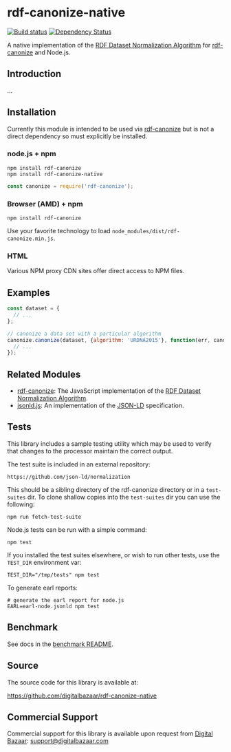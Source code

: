 # rdf-canonize-native

[![Build status](https://img.shields.io/travis/digitalbazaar/rdf-canonize-native.svg)](https://travis-ci.org/digitalbazaar/rdf-canonize-native)
[![Dependency Status](https://img.shields.io/david/digitalbazaar/rdf-canonize-native.svg)](https://david-dm.org/digitalbazaar/rdf-canonize-native)

A native implementation of the [RDF Dataset Normalization Algorithm][] for
[rdf-canonize][] and Node.js.

Introduction
------------

...

Installation
------------

Currently this module is intended to be used via [rdf-canonize][] but is not a
direct dependency so must explicitly be installed.

### node.js + npm

```
npm install rdf-canonize
npm install rdf-canonize-native
```

```js
const canonize = require('rdf-canonize');
```

### Browser (AMD) + npm

```
npm install rdf-canonize
```

Use your favorite technology to load `node_modules/dist/rdf-canonize.min.js`.

### HTML

Various NPM proxy CDN sites offer direct access to NPM files.

Examples
--------

```js
const dataset = {
  // ...
};

// canonize a data set with a particular algorithm
canonize.canonize(dataset, {algorithm: 'URDNA2015'}, function(err, canonical) {
  // ...
});
```

Related Modules
---------------

* [rdf-canonize][]: The JavaScript implementation of the [RDF Dataset
  Normalization Algorithm][].
* [jsonld.js][]: An implementation of the [JSON-LD][] specification.

Tests
-----

This library includes a sample testing utility which may be used to verify
that changes to the processor maintain the correct output.

The test suite is included in an external repository:

    https://github.com/json-ld/normalization

This should be a sibling directory of the rdf-canonize directory or in a
`test-suites` dir. To clone shallow copies into the `test-suites` dir you can
use the following:

    npm run fetch-test-suite

Node.js tests can be run with a simple command:

    npm test

If you installed the test suites elsewhere, or wish to run other tests, use
the `TEST_DIR` environment var:

    TEST_DIR="/tmp/tests" npm test

To generate earl reports:

    # generate the earl report for node.js
    EARL=earl-node.jsonld npm test

Benchmark
---------

See docs in the [benchmark README](./benchmark/README.md).

Source
------

The source code for this library is available at:

https://github.com/digitalbazaar/rdf-canonize-native

Commercial Support
------------------

Commercial support for this library is available upon request from
[Digital Bazaar][]: support@digitalbazaar.com

[Digital Bazaar]: https://digitalbazaar.com/
[JSON-LD]: https://json-ld.org/
[RDF Dataset Normalization Algorithm]: https://json-ld.github.io/normalization/
[jsonld.js]: https://github.com/digitalbazaar/jsonld.js
[rdf-canonize]: https://github.com/digitalbazaar/rdf-canonize
